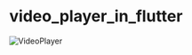 # video_player_in_flutter
 
![VideoPlayer](https://user-images.githubusercontent.com/91019922/205430917-91bba74e-f74d-4855-b2ec-3e5cad1cc33c.png)
